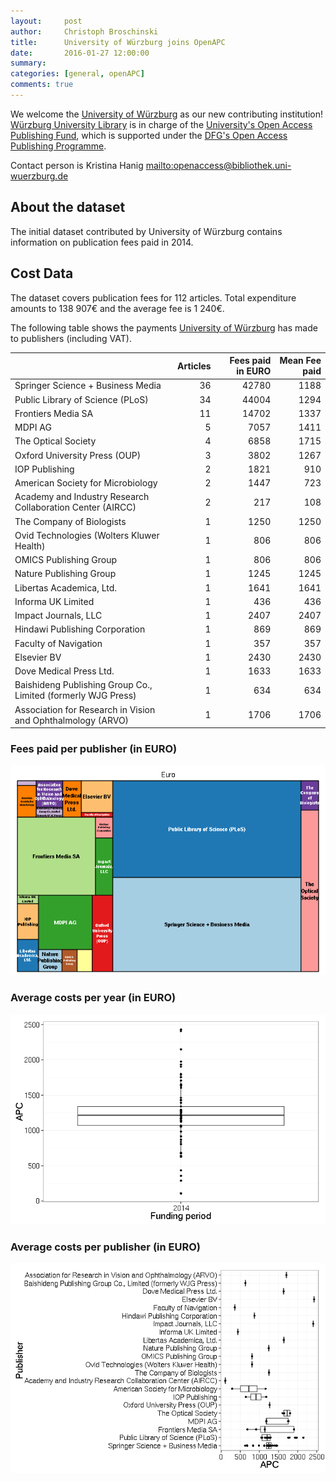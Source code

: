 ```yaml
---
layout:     post
author:     Christoph Broschinski
title:      University of Würzburg joins OpenAPC
date:       2016-01-27 12:00:00
summary:    
categories: [general, openAPC]
comments: true
---
```





We welcome the [University of Würzburg](https://www.uni-wuerzburg.de) as our new contributing institution! [Würzburg University Library](http://www.bibliothek.uni-wuerzburg.de) is in charge of the [University's Open Access Publishing Fund](http://www.bibliothek.uni-wuerzburg.de/en/service0/electronic_publishing/open_access/open_access_journals/), which is supported under the [DFG's Open Access Publishing Programme](http://www.dfg.de/en/research_funding/programmes/infrastructure/lis/funding_opportunities/open_access/).

Contact person is Kristina Hanig <mailto:openaccess@bibliothek.uni-wuerzburg.de>

## About the dataset

The initial dataset contributed by University of Würzburg contains information on publication fees paid in 2014. 

## Cost Data



The dataset covers publication fees for 112 articles. Total expenditure amounts to 138 907€ and the average fee is 1 240€.

The following table shows the payments [University of Würzburg](https://www.uni-wuerzburg.de) has made to publishers (including VAT).


|                                                              | Articles| Fees paid in EURO| Mean Fee paid|
|:-------------------------------------------------------------|--------:|-----------------:|-------------:|
|Springer Science + Business Media                             |       36|             42780|          1188|
|Public Library of Science (PLoS)                              |       34|             44004|          1294|
|Frontiers Media SA                                            |       11|             14702|          1337|
|MDPI AG                                                       |        5|              7057|          1411|
|The Optical Society                                           |        4|              6858|          1715|
|Oxford University Press (OUP)                                 |        3|              3802|          1267|
|IOP Publishing                                                |        2|              1821|           910|
|American Society for Microbiology                             |        2|              1447|           723|
|Academy and Industry Research Collaboration Center (AIRCC)    |        2|               217|           108|
|The Company of Biologists                                     |        1|              1250|          1250|
|Ovid Technologies (Wolters Kluwer Health)                     |        1|               806|           806|
|OMICS Publishing Group                                        |        1|               806|           806|
|Nature Publishing Group                                       |        1|              1245|          1245|
|Libertas Academica, Ltd.                                      |        1|              1641|          1641|
|Informa UK Limited                                            |        1|               436|           436|
|Impact Journals, LLC                                          |        1|              2407|          2407|
|Hindawi Publishing Corporation                                |        1|               869|           869|
|Faculty of Navigation                                         |        1|               357|           357|
|Elsevier BV                                                   |        1|              2430|          2430|
|Dove Medical Press Ltd.                                       |        1|              1633|          1633|
|Baishideng Publishing Group Co., Limited (formerly WJG Press) |        1|               634|           634|
|Association for Research in Vision and Ophthalmology (ARVO)   |        1|              1706|          1706|

### Fees paid per publisher (in EURO)

![plot of chunk tree_wuerzburg_full](/figure/tree_wuerzburg_full-1.png) 

###  Average costs per year (in EURO)

![plot of chunk box_wuerzburg_year_full](/figure/box_wuerzburg_year_full-1.png) 

###  Average costs per publisher (in EURO)

![plot of chunk box_wuerzburg_publisher_full](/figure/box_wuerzburg_publisher_full-1.png) 
